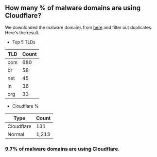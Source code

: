 ## How many % of malware domains are using Cloudflare?


We downloaded the malware domains from [here](https://urlhaus.abuse.ch) and filter out duplicates.
Here's the result.


[//]: # (start replacement)


- Top 5 TLDs

| TLD | Count |
| --- | --- |
| com | 680 |
| br | 58 |
| net | 45 |
| in | 36 |
| org | 33 |


- Cloudflare %

| Type | Count |
| --- | --- |
| Cloudflare | 131 |
| Normal | 1,213 |


### 9.7% of malware domains are using Cloudflare.